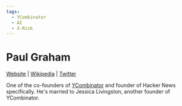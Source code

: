 ```yaml
---
tags:
  - YCombinator
  - AI
  - X-Risk
---
```

# Paul Graham

[Website]() | [Wikipedia](https://en.wikipedia.org/wiki/Paul_Graham_(programmer)) |  [Twitter]()

One of the co-founders of [YCombinator](../../Companies/YCombinator.md) and founder of Hacker News specifically. He's married to Jessica Livingston, another founder of YCombinator.



